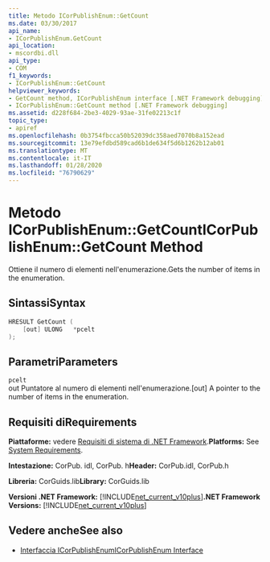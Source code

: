 ```yaml
---
title: Metodo ICorPublishEnum::GetCount
ms.date: 03/30/2017
api_name:
- ICorPublishEnum.GetCount
api_location:
- mscordbi.dll
api_type:
- COM
f1_keywords:
- ICorPublishEnum::GetCount
helpviewer_keywords:
- GetCount method, ICorPublishEnum interface [.NET Framework debugging]
- ICorPublishEnum::GetCount method [.NET Framework debugging]
ms.assetid: d228f684-2be3-4029-93ae-31fe02213c1f
topic_type:
- apiref
ms.openlocfilehash: 0b3754fbcca50b52039dc358aed7070b8a152ead
ms.sourcegitcommit: 13e79efdbd589cad6b1de634f5d6b1262b12ab01
ms.translationtype: MT
ms.contentlocale: it-IT
ms.lasthandoff: 01/28/2020
ms.locfileid: "76790629"
---
```

# <a name="icorpublishenumgetcount-method"></a><span data-ttu-id="063f0-102">Metodo ICorPublishEnum::GetCount</span><span class="sxs-lookup"><span data-stu-id="063f0-102">ICorPublishEnum::GetCount Method</span></span>
<span data-ttu-id="063f0-103">Ottiene il numero di elementi nell'enumerazione.</span><span class="sxs-lookup"><span data-stu-id="063f0-103">Gets the number of items in the enumeration.</span></span>  
  
## <a name="syntax"></a><span data-ttu-id="063f0-104">Sintassi</span><span class="sxs-lookup"><span data-stu-id="063f0-104">Syntax</span></span>  
  
```cpp  
HRESULT GetCount (  
    [out] ULONG   *pcelt  
);  
```  
  
## <a name="parameters"></a><span data-ttu-id="063f0-105">Parametri</span><span class="sxs-lookup"><span data-stu-id="063f0-105">Parameters</span></span>  
 `pcelt`  
 <span data-ttu-id="063f0-106">out Puntatore al numero di elementi nell'enumerazione.</span><span class="sxs-lookup"><span data-stu-id="063f0-106">[out] A pointer to the number of items in the enumeration.</span></span>  
  
## <a name="requirements"></a><span data-ttu-id="063f0-107">Requisiti di</span><span class="sxs-lookup"><span data-stu-id="063f0-107">Requirements</span></span>  
 <span data-ttu-id="063f0-108">**Piattaforme:** vedere [Requisiti di sistema di .NET Framework](../../../../docs/framework/get-started/system-requirements.md).</span><span class="sxs-lookup"><span data-stu-id="063f0-108">**Platforms:** See [System Requirements](../../../../docs/framework/get-started/system-requirements.md).</span></span>  
  
 <span data-ttu-id="063f0-109">**Intestazione:** CorPub. idl, CorPub. h</span><span class="sxs-lookup"><span data-stu-id="063f0-109">**Header:** CorPub.idl, CorPub.h</span></span>  
  
 <span data-ttu-id="063f0-110">**Libreria:** CorGuids.lib</span><span class="sxs-lookup"><span data-stu-id="063f0-110">**Library:** CorGuids.lib</span></span>  
  
 <span data-ttu-id="063f0-111">**Versioni .NET Framework:** [!INCLUDE[net_current_v10plus](../../../../includes/net-current-v10plus-md.md)]</span><span class="sxs-lookup"><span data-stu-id="063f0-111">**.NET Framework Versions:** [!INCLUDE[net_current_v10plus](../../../../includes/net-current-v10plus-md.md)]</span></span>  
  
## <a name="see-also"></a><span data-ttu-id="063f0-112">Vedere anche</span><span class="sxs-lookup"><span data-stu-id="063f0-112">See also</span></span>

- [<span data-ttu-id="063f0-113">Interfaccia ICorPublishEnum</span><span class="sxs-lookup"><span data-stu-id="063f0-113">ICorPublishEnum Interface</span></span>](icorpublishenum-interface.md)
